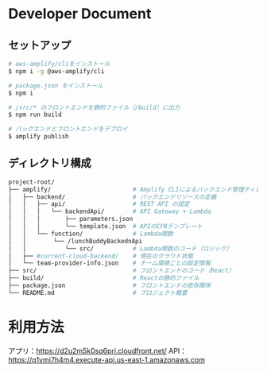 # Developer Document
## セットアップ
```bash
# aws-amplify/cliをインストール
$ npm i -g @aws-amplify/cli

# package.json をインストール
$ npm i

# /src/* のフロントエンドを静的ファイル（/build）に出力
$ npm run build

# バックエンドとフロントエンドをデプロイ
$ amplify publish
```

## ディレクトリ構成
```bash
project-root/
├── amplify/                       # Amplify CLIによるバックエンド管理ディレクトリ
│   ├── backend/                   # バックエンドリソースの定義
│   │   ├── api/                   # REST API の設定
│   │   │   └── backendApi/        # API Gateway + Lambda
│   │   │       ├── parameters.json
│   │   │       └── template.json  # APIのCFNテンプレート
│   │   └── function/              # Lambda関数
│   │   　   └── /lunchBuddyBackednApi
│   │           └── src/           # Lambda関数のコード（ロジック）
│   ├── #current-cloud-backend/    # 現在のクラウド状態
│   └── team-provider-info.json    # チーム環境ごとの設定情報
├── src/                           # フロントエンドのコード（React）
├── build/                         # Reactの静的ファイル
├── package.json                   # フロントエンドの依存関係
└── README.md                      # プロジェクト概要
```


# 利用方法
アプリ：https://d2u2m5k0sq6pri.cloudfront.net/
API：https://q1vmi7h4m4.execute-api.us-east-1.amazonaws.com